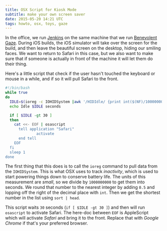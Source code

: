 ```yaml
---
title: OSX Script for Kiosk Mode
subtitle: make your own screen saver
date: 2015-05-20 14:21 UTC
tags: howto, osx, toys, gaze
---
```


In the office, we run [Jenkins](http://jenkins-ci.org) on the same machine that we run [Benevolent Gaze](http://gaze.happyfuncorp.com).  During iOS builds, the iOS simulator will take over the screen for the build, and then leave the beautiful screen on the desktop, hiding our smiling faces.  We want to return to Safari in this case, but we also want to make sure that if someone is actually in front of the machine it will let them do their thing.

Here's a little script that check if the user hasn't touched the keyboard or mouse in a while, and if so it will pull Safari to the front.

```bash
#!/bin/bash
while true
do
  IDLE=$(ioreg -c IOHIDSystem |awk '/HIDIdle/ {print int($(NF)/1000000000 + 0.5)}'| sort -n |head -1)
  echo Idle $IDLE seconds

  if [ $IDLE -gt 30 ]
  then
    cat <<- EOF | osascript
      tell application "Safari"
              activate
      end tell
    EOF
  fi
  sleep 1
done
```

The first thing that this does is to call the `ioreg` command to pull data from the `IOHIDSystem`.  This is what OSX uses to track _inactivity_, which is used to start powering things down to conserve battery life.  The units of this measurement are _small_, so we divide by `1000000000` to get them into seconds.  We round that number to the nearest integer by adding `0.5` and lopping off the right of the decimal place with `int`.  Then we get the shortest number in the list using `sort | head`.

This script waits `30` seconds (`if [ $IDLE -gt 30 ]`) and then will run `osascript` to activate Safari.  The here-doc between `EOF` is AppleScript which will activate _Safari_ and bring it to the front.  Replace that with _Google Chrome_ if that's your preferred browser.
